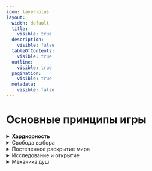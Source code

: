 ```yaml
---
icon: layer-plus
layout:
  width: default
  title:
    visible: true
  description:
    visible: false
  tableOfContents:
    visible: true
  outline:
    visible: true
  pagination:
    visible: true
  metadata:
    visible: false
---
```


# Основные принципы игры

<details>

<summary><strong>Хардкорность</strong></summary>

Смерть имеет цену (потеря 20% опыта, душа остаётся в мире на 5 минут).

</details>

<details>

<summary>Свобода выбора</summary>

Следовать Свету Меррил или Хаосу Арктура.

</details>

<details>

<summary>Постепенное раскрытие мира</summary>

Острова открываются по мере роста уровня.

</details>

<details>

<summary>Исследование и открытие</summary>

Оси Навигации (точки телепортации) нужно найти самому.

</details>

<details>

<summary>Механика душ</summary>

Смерть порождает твою душу, к которой ты можешь вернуться, следуя за звуком сердца и парящими частицами.

</details>
